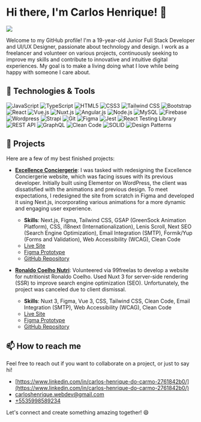 # Hi there, I'm Carlos Henrique! 👋

![](https://komarev.com/ghpvc/?username=CarlosHenriqueWebdev)

Welcome to my GitHub profile! I'm a 19-year-old Junior Full Stack Developer and UI/UX Designer, passionate about technology and design. I work as a freelancer and volunteer on various projects, continuously seeking to improve my skills and contribute to innovative and intuitive digital experiences. My goal is to make a living doing what I love while being happy with someone I care about.

## 🔧 Technologies & Tools

![JavaScript](https://img.shields.io/badge/-JavaScript-black?style=flat-square&logo=javascript)
![TypeScript](https://img.shields.io/badge/-TypeScript-black?style=flat-square&logo=typescript)
![HTML5](https://img.shields.io/badge/-HTML5-black?style=flat-square&logo=html5)
![CSS3](https://img.shields.io/badge/-CSS3-black?style=flat-square&logo=css3)
![Tailwind CSS](https://img.shields.io/badge/-Tailwind%20CSS-black?style=flat-square&logo=tailwind-css)
![Bootstrap](https://img.shields.io/badge/-Bootstrap-black?style=flat-square&logo=bootstrap)
![React](https://img.shields.io/badge/-React-black?style=flat-square&logo=react)
![Vue.js](https://img.shields.io/badge/-Vue.js-black?style=flat-square&logo=vue.js)
![Nuxt.js](https://img.shields.io/badge/-Nuxt.js-black?style=flat-square&logo=nuxt.js)
![Angular.js](https://img.shields.io/badge/-Angular.js-black?style=flat-square&logo=angular.js)
![Node.js](https://img.shields.io/badge/-Node.js-black?style=flat-square&logo=node.js)
![MySQL](https://img.shields.io/badge/-MySQL-black?style=flat-square&logo=mysql)
![Firebase](https://img.shields.io/badge/-Firebase-black?style=flat-square&logo=firebase)
![Wordpress](https://img.shields.io/badge/-Wordpress-black?style=flat-square&logo=wordpress)
![Strapi](https://img.shields.io/badge/-Strapi-black?style=flat-square&logo=strapi)
![Git](https://img.shields.io/badge/-Git-black?style=flat-square&logo=git)
![Figma](https://img.shields.io/badge/-Figma-black?style=flat-square&logo=figma)
![Jest](https://img.shields.io/badge/-Jest-black?style=flat-square&logo=jest)
![React Testing Library](https://img.shields.io/badge/-React%20Testing%20Library-black?style=flat-square&logo=testing-library)
![REST API](https://img.shields.io/badge/-REST%20API-black?style=flat-square&logo=rest-api)
![GraphQL](https://img.shields.io/badge/-GraphQL-black?style=flat-square&logo=graphql)
![Clean Code](https://img.shields.io/badge/-Clean%20Code-black?style=flat-square&logo=clean-code)
![SOLID](https://img.shields.io/badge/-SOLID-black?style=flat-square&logo=solid)
![Design Patterns](https://img.shields.io/badge/-Design%20Patterns-black?style=flat-square&logo=design-patterns)

## 🚀 Projects

Here are a few of my best finished projects:

- **[Excellence Conciergerie](https://excellence-conciergerie.com/en)**: 
  I was tasked with redesigning the Excellence Conciergerie website, which was facing issues with its previous developer. Initially built using Elementor on WordPress, the client was dissatisfied with the animations and previous design. To meet expectations, I redesigned the site from scratch in Figma and developed it using Next.js, incorporating various animations for a more dynamic and engaging user experience.
  - **Skills**: Next.js, Figma, Tailwind CSS, GSAP (GreenSock Animation Platform), CSS, i18next (Internationalization), Lenis Scroll, Next SEO (Search Engine Optimization), Email Integration (SMTP), Formik/Yup (Forms and Validation), Web Accessibility (WCAG), Clean Code
  - [Live Site](https://excellence-conciergerie.com/en)
  - [Figma Prototype](https://www.figma.com/design/ZbGuHDbMQJfuPJVLg6rhwY/Excellence-Conciergerie?node-id=885169-448&t=NeQeWCWDznkAKsle-0)
  - [GitHub Repository](https://github.com/CarlosHenriqueWebdev/excellence-conciergerie/)

- **[Ronaldo Coelho Nutri](https://ronaldo-coelho-nutri-nuxt3.vercel.app/)**: 
  Volunteered via 99freelas to develop a website for nutritionist Ronaldo Coelho. Used Nuxt 3 for server-side rendering (SSR) to improve search engine optimization (SEO). Unfortunately, the project was canceled due to client dismissal.
  - **Skills**: Nuxt 3, Figma, Vue 3, CSS, Tailwind CSS, Clean Code, Email Integration (SMTP), Web Accessibility (WCAG), Clean Code
  - [Live Site](https://ronaldo-coelho-nutri-nuxt3.vercel.app/)
  - [Figma Prototype](https://www.figma.com/design/0OZKIKHiON5gAIJTipLR0K/Nutritionist-Website?t=iLw5oeb0EWJ0e8OL-0)
  - [GitHub Repository](https://github.com/CarlosHenriqueWebdev/RonaldoCoelhoNutriNuxt3/)

## 📫 How to reach me

Feel free to reach out if you want to collaborate on a project, or just to say hi!

- [https://www.linkedin.com/in/carlos-henrique-do-carmo-2761842b0/](https://www.linkedin.com/in/carlos-henrique-do-carmo-2761842b0/)
- [carloshenrique.webdev@gmail.com](mailto:carloshenrique.webdev@gmail.com)
- [+5535998589234](https://wa.me/+5535998589234)

Let's connect and create something amazing together! 😄

